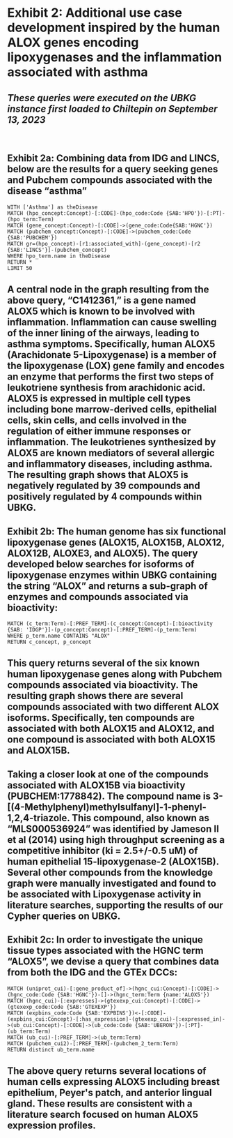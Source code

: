 
<h1><strong>Exhibit 2: Additional use case development inspired by the human ALOX genes encoding lipoxygenases and the inflammation associated with asthma</strong></h1>

<h2><i>These queries were executed on the UBKG instance first loaded to Chiltepin on September 13, 2023</i></h2>

<br />

<h2>Exhibit 2a: Combining data from IDG and LINCS, below are the results for a query seeking genes and Pubchem compounds associated with the disease “asthma”</h2>

````
WITH ['Asthma'] as theDisease
MATCH (hpo_concept:Concept)-[:CODE]-(hpo_code:Code {SAB:'HPO'})-[:PT]-(hpo_term:Term)
MATCH (gene_concept:Concept)-[:CODE]->(gene_code:Code{SAB:'HGNC'})
MATCH (pubchem_concept:Concept)-[:CODE]->(pubchem_code:Code {SAB:'PUBCHEM'})
MATCH gr=(hpo_concept)-[r1:associated_with]-(gene_concept)-[r2 {SAB:'LINCS'}]-(pubchem_concept)
WHERE hpo_term.name in theDisease
RETURN *
LIMIT 50
````

<h2>A central node in the graph resulting from the above query, “C1412361,” is a gene named ALOX5 which is known to be involved with inflammation.  Inflammation can cause swelling of the inner lining of the airways, leading to asthma symptoms.  Specifically, human ALOX5 (Arachidonate 5-Lipoxygenase) is a member of the lipoxygenase (LOX) gene family and encodes an enzyme that performs the first two steps of leukotriene synthesis from arachidonic acid.  ALOX5 is expressed in multiple cell types including bone marrow-derived cells, epithelial cells, skin cells, and cells involved in the regulation of either immune responses or inflammation.  The leukotrienes synthesized by ALOX5 are known mediators of several allergic and inflammatory diseases, including asthma.  The resulting graph shows that ALOX5 is negatively regulated by 39 compounds and positively regulated by 4 compounds within UBKG.</h2>




<h2>Exhibit 2b: The human genome has six functional lipoxygenase genes (ALOX15, ALOX15B, ALOX12, ALOX12B, ALOXE3, and ALOX5).  The query developed below searches for isoforms of lipoxygenase enzymes within UBKG containing the string “ALOX” and returns a sub-graph of enzymes and compounds associated via bioactivity:</h2>

````
MATCH (c_term:Term)-[:PREF_TERM]-(c_concept:Concept)-[:bioactivity {SAB: 'IDGP'}]-(p_concept:Concept)-[:PREF_TERM]-(p_term:Term)
WHERE p_term.name CONTAINS "ALOX"
RETURN c_concept, p_concept
````

<h2>This query returns several of the six known human lipoxygenase genes along with Pubchem compounds associated via bioactivity. The resulting graph shows there are several compounds associated with two different ALOX isoforms. Specifically, ten compounds are associated with both ALOX15 and ALOX12, and one compound is associated with both ALOX15 and ALOX15B.</h2>

<h2>Taking a closer look at one of the compounds associated with ALOX15B via bioactivity (PUBCHEM:1778842).  The compound name is 3-[(4-Methylphenyl)methylsulfanyl]-1-phenyl-1,2,4-triazole.  This compound, also known as “MLS000536924” was identified by Jameson II et al (2014) using high throughput screening as a competitive inhibitor (ki = 2.5+/-0.5 uM) of human epithelial 15-lipoxygenase-2 (ALOX15B).  Several other compounds from the knowledge graph were manually investigated and found to be associated with Lipoxygenase activity in literature searches, supporting the results of our Cypher queries on UBKG.</h2>


<h2>Exhibit 2c: In order to investigate the unique tissue types associated with the HGNC term “ALOX5”, we devise a query that combines data from both the IDG and the GTEx DCCs:</h2>

````
MATCH (uniprot_cui)-[:gene_product_of]->(hgnc_cui:Concept)-[:CODE]->(hgnc_code:Code {SAB:'HGNC'})-[]->(hgnc_term:Term {name:'ALOX5'})
MATCH (hgnc_cui)-[:expresses]->(gtexexp_cui:Concept)-[:CODE]->(gtexexp_code:Code {SAB:'GTEXEXP'})
MATCH (expbins_code:Code {SAB:'EXPBINS'})<-[:CODE]-(expbins_cui:Concept)-[:has_expression]-(gtexexp_cui)-[:expressed_in]->(ub_cui:Concept)-[:CODE]->(ub_code:Code {SAB:'UBERON'})-[:PT]-(ub_term:Term)
MATCH (ub_cui)-[:PREF_TERM]->(ub_term:Term)
MATCH (pubchem_cui2)-[:PREF_TERM]-(pubchem_2_term:Term)
RETURN distinct ub_term.name
````

<h2>The above query returns several locations of human cells expressing ALOX5 including breast epithelium, Peyer's patch, and anterior lingual gland.  These results are consistent with a literature search focused on human ALOX5 expression profiles.</h2>





